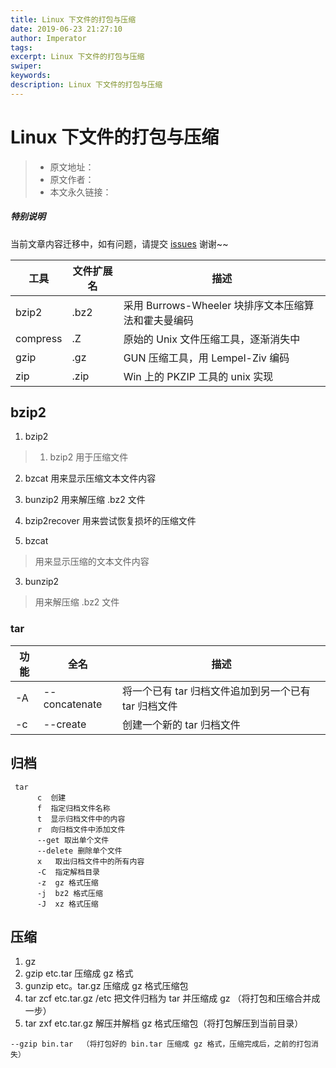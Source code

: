 ```yaml
---
title: Linux 下文件的打包与压缩
date: 2019-06-23 21:27:10
author: Imperator
tags:
excerpt: Linux 下文件的打包与压缩
swiper:
keywords:
description: Linux 下文件的打包与压缩
---
```


# Linux 下文件的打包与压缩

> * 原文地址：[]()
> * 原文作者：[]()
> * 本文永久链接：[]()

##### **特别说明**

当前文章内容迁移中，如有问题，请提交 [issues](https://github.com/Starrier/starrier.github.io/issues) 谢谢~~

| 工具 | 文件扩展名 | 描述 |
| --- | --- | --- |
| bzip2 | .bz2 | 采用 Burrows-Wheeler 块排序文本压缩算法和霍夫曼编码 |
| compress | .Z | 原始的 Unix 文件压缩工具，逐渐消失中 |
| gzip | .gz | GUN 压缩工具，用 Lempel-Ziv 编码 |
| zip | .zip | Win 上的 PKZIP 工具的 unix 实现 |

## bzip2

1. bzip2

> 1. bzip2 用于压缩文件
2. bzcat 用来显示压缩文本文件内容
3. bunzip2 用来解压缩 .bz2 文件
4. bzip2recover 用来尝试恢复损坏的压缩文件

2. bzcat

> 用来显示压缩的文本文件内容

3. bunzip2

> 用来解压缩 .bz2 文件

### tar

| 功能 | 全名 | 描述 |
| -- | -- | -- |
| -A | --concatenate | 将一个已有 tar 归档文件追加到另一个已有 tar 归档文件 |
| -c | --create | 创建一个新的 tar 归档文件 |


## 归档

``` linux
 tar
      c  创建
      f  指定归档文件名称
      t  显示归档文件中的内容
      r  向归档文件中添加文件
      --get 取出单个文件
      --delete 删除单个文件
      x   取出归档文件中的所有内容
      -C  指定解档目录
      -z  gz 格式压缩
      -j  bz2 格式压缩
      -J  xz 格式压缩
```

## 压缩

1. gz
2. gzip etc.tar  压缩成 gz 格式
3. gunzip etc。tar.gz 压缩成 gz 格式压缩包
4. tar zcf etc.tar.gz /etc 把文件归档为 tar 并压缩成 gz （将打包和压缩合并成一步）
5. tar zxf etc.tar.gz 解压并解档 gz 格式压缩包（将打包解压到当前目录）

```
--gzip bin.tar  （将打包好的 bin.tar 压缩成 gz 格式，压缩完成后，之前的打包消失）
```
